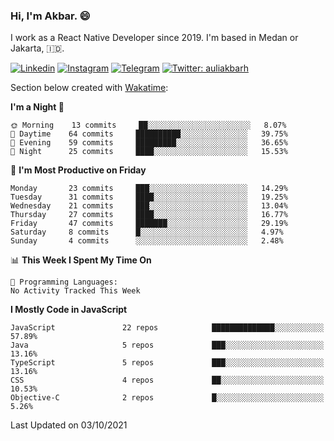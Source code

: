 ### Hi,  I'm Akbar. 😄

I work as a React Native Developer since 2019. I'm based in Medan or Jakarta, :indonesia:. 

<!-- 🔭 Take a look at my [LinkedIn](https://www.linkedin.com/in/aulia-akbar-harahap/) profile. -->

<!-- For now I still don't have a repository to be proud of, but I'm working on it. -->

[![Linkedin](https://img.shields.io/badge/-Aulia%20Akbar%20Harahap-blue?style=flat-square&labelColor=gray&logo=Linkedin&logoColor=white&link=https://www.linkedin.com/in/aulia-akbar-harahap)](https://www.linkedin.com/in/aulia-akbar-harahap)
[![Instagram](https://img.shields.io/badge/-@auliakbarh-orange?style=flat-square&labelColor=gray&logo=Instagram&logoColor=white&link=https://www.instagram.com/auliakbarh)](https://www.instagram.com/auliakbarh)
[![Telegram](https://img.shields.io/badge/-auliakbarh-informational?style=flat-square&labelColor=gray&logo=telegram&logoColor=white&link=https://t.me/auliakbarh)](https://t.me/auliakbarh)
[![Twitter: auliakbarh](https://img.shields.io/twitter/follow/auliakbarh?style=social)](https://twitter.com/auliakbarh)

Section below created with [Wakatime](https://wakatime.com/):
<!--START_SECTION:waka-->
**I'm a Night 🦉** 

```text
🌞 Morning    13 commits     ██░░░░░░░░░░░░░░░░░░░░░░░   8.07% 
🌆 Daytime    64 commits     ██████████░░░░░░░░░░░░░░░   39.75% 
🌃 Evening    59 commits     █████████░░░░░░░░░░░░░░░░   36.65% 
🌙 Night      25 commits     ████░░░░░░░░░░░░░░░░░░░░░   15.53%

```
📅 **I'm Most Productive on Friday** 

```text
Monday       23 commits     ███░░░░░░░░░░░░░░░░░░░░░░   14.29% 
Tuesday      31 commits     ████░░░░░░░░░░░░░░░░░░░░░   19.25% 
Wednesday    21 commits     ███░░░░░░░░░░░░░░░░░░░░░░   13.04% 
Thursday     27 commits     ████░░░░░░░░░░░░░░░░░░░░░   16.77% 
Friday       47 commits     ███████░░░░░░░░░░░░░░░░░░   29.19% 
Saturday     8 commits      █░░░░░░░░░░░░░░░░░░░░░░░░   4.97% 
Sunday       4 commits      ░░░░░░░░░░░░░░░░░░░░░░░░░   2.48%

```


📊 **This Week I Spent My Time On** 

```text
💬 Programming Languages: 
No Activity Tracked This Week

```

**I Mostly Code in JavaScript** 

```text
JavaScript               22 repos            ██████████████░░░░░░░░░░░   57.89% 
Java                     5 repos             ███░░░░░░░░░░░░░░░░░░░░░░   13.16% 
TypeScript               5 repos             ███░░░░░░░░░░░░░░░░░░░░░░   13.16% 
CSS                      4 repos             ██░░░░░░░░░░░░░░░░░░░░░░░   10.53% 
Objective-C              2 repos             █░░░░░░░░░░░░░░░░░░░░░░░░   5.26%

```



 Last Updated on 03/10/2021
<!--END_SECTION:waka-->


<!--
**auliakbarh/auliakbarh** is a ✨ _special_ ✨ repository because its `README.md` (this file) appears on your GitHub profile.

Here are some ideas to get you started:

- 🔭 I’m currently working on ...
- 🌱 I’m currently learning ...
- 👯 I’m looking to collaborate on ...
- 🤔 I’m looking for help with ...
- 💬 Ask me about ...
- 📫 How to reach me: ...
- 😄 Pronouns: ...
- ⚡ Fun fact: ...
-->
